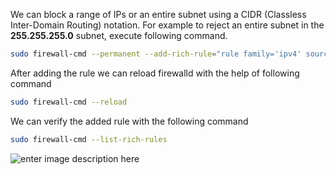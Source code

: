 We can block a range of IPs or an entire subnet using a CIDR (Classless Inter-Domain Routing) notation. For example to reject an entire subnet in the **255.255.255.0** subnet, execute following command.

```bash
sudo firewall-cmd --permanent --add-rich-rule="rule family='ipv4' source address='192.168.2.0/24' reject"
```

After adding the rule we can reload firewalld with the help of following command

```bash
sudo firewall-cmd --reload
```

We can verify the added rule with the following command

```bash
sudo firewall-cmd --list-rich-rules
```

![enter image description here](https://i.imgur.com/wdek8QN.png)
